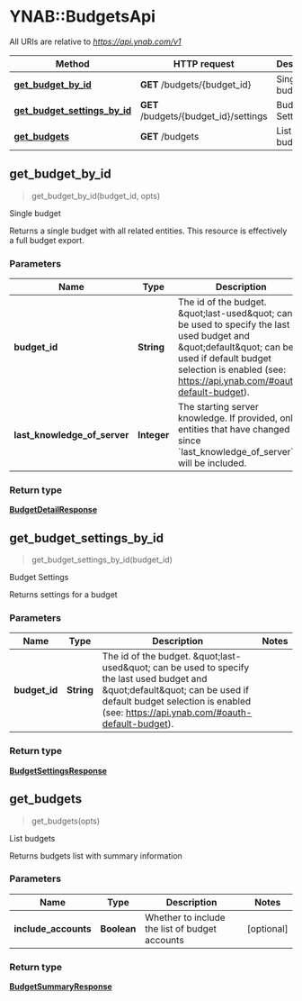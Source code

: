 # YNAB::BudgetsApi

All URIs are relative to *https://api.ynab.com/v1*

| Method | HTTP request | Description |
| ------ | ------------ | ----------- |
| [**get_budget_by_id**](BudgetsApi.md#get_budget_by_id) | **GET** /budgets/{budget_id} | Single budget |
| [**get_budget_settings_by_id**](BudgetsApi.md#get_budget_settings_by_id) | **GET** /budgets/{budget_id}/settings | Budget Settings |
| [**get_budgets**](BudgetsApi.md#get_budgets) | **GET** /budgets | List budgets |


## get_budget_by_id

> <BudgetDetailResponse> get_budget_by_id(budget_id, opts)

Single budget

Returns a single budget with all related entities.  This resource is effectively a full budget export.

### Parameters

| Name | Type | Description | Notes |
| ---- | ---- | ----------- | ----- |
| **budget_id** | **String** | The id of the budget. \&quot;last-used\&quot; can be used to specify the last used budget and \&quot;default\&quot; can be used if default budget selection is enabled (see: https://api.ynab.com/#oauth-default-budget). |  |
| **last_knowledge_of_server** | **Integer** | The starting server knowledge.  If provided, only entities that have changed since &#x60;last_knowledge_of_server&#x60; will be included. | [optional] |

### Return type

[**BudgetDetailResponse**](BudgetDetailResponse.md)


## get_budget_settings_by_id

> <BudgetSettingsResponse> get_budget_settings_by_id(budget_id)

Budget Settings

Returns settings for a budget

### Parameters

| Name | Type | Description | Notes |
| ---- | ---- | ----------- | ----- |
| **budget_id** | **String** | The id of the budget. \&quot;last-used\&quot; can be used to specify the last used budget and \&quot;default\&quot; can be used if default budget selection is enabled (see: https://api.ynab.com/#oauth-default-budget). |  |

### Return type

[**BudgetSettingsResponse**](BudgetSettingsResponse.md)


## get_budgets

> <BudgetSummaryResponse> get_budgets(opts)

List budgets

Returns budgets list with summary information

### Parameters

| Name | Type | Description | Notes |
| ---- | ---- | ----------- | ----- |
| **include_accounts** | **Boolean** | Whether to include the list of budget accounts | [optional] |

### Return type

[**BudgetSummaryResponse**](BudgetSummaryResponse.md)

